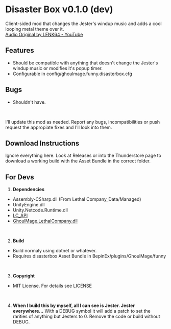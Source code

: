 Disaster Box v0.1.0 (dev)
==============

Client-sided mod that changes the Jester's windup music and adds a cool looping metal theme over it.<br>
[Audio Original by LENK64 - YouTube](https://www.youtube.com/watch?v=RjtfGj1dNFI)

Features
--------
* Should be compatible with anything that doesn't change the Jester's windup music or modifies it's popup timer.
* Configurable in config/ghoulmage.funny.disasterbox.cfg

Bugs
--------
* Shouldn't have.
<br>

I'll update this mod as needed. Report any bugs, incompatibilities or push request the appropiate fixes and I'll look into them.

Download Instructions
-----------
Ignore everything here. Look at Releases or into the Thunderstore page to download a working build with the Asset Bundle in the correct folder.

For Devs
--------
1. **Dependencies**
* Assembly-CSharp.dll (From Lethal Company_Data/Managed)
* UnityEngine.dll
* Unity.Netcode.Runtime.dll
* [LC_API](https://thunderstore.io/c/lethal-company/p/2018/LC_API/)
* [GhoulMage.LethalCompany.dll](https://github.com/GhoulMage/GhoulMage.LethalCompany)
<br>

2. **Build**
* Build normaly using dotnet or whatever.
* Requires disasterbox Asset Bundle in BepinEx/plugins/GhoulMage/funny
<br>

3. **Copyright**
* MIT License. For details see LICENSE
<br>

4. **When I build this by myself, all I can see is Jester. Jester everywhere...**
With a DEBUG symbol it will add a patch to set the rarities of anything but Jesters to 0. Remove the code or build without DEBUG.<br>